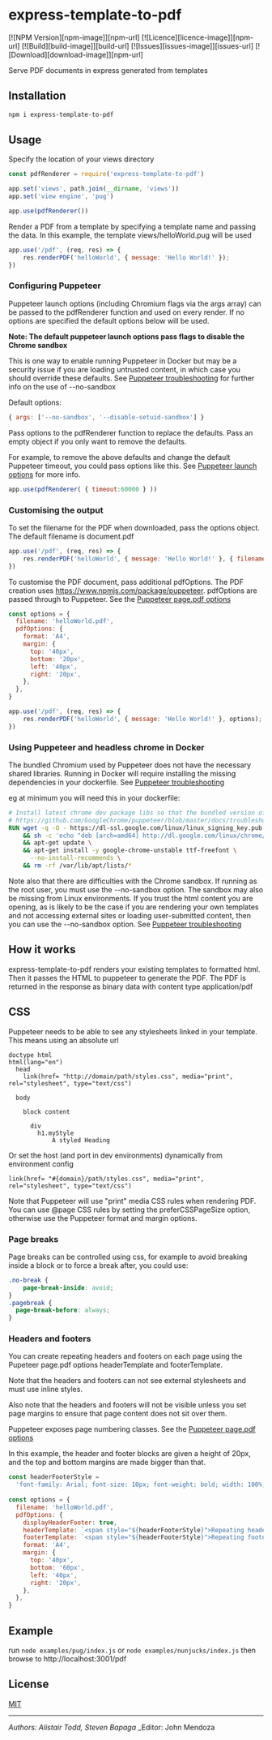 # express-template-to-pdf

[![NPM Version][npm-image]][npm-url]
[![Licence][licence-image]][npm-url]
[![Build][build-image]][build-url]
[![Issues][issues-image]][issues-url]
[![Download][download-image]][npm-url]

Serve PDF documents in express generated from templates

## Installation
```bash
npm i express-template-to-pdf
```

## Usage
Specify the location of your views directory
```javascript
const pdfRenderer = require('express-template-to-pdf')

app.set('views', path.join(__dirname, 'views'))
app.set('view engine', 'pug')

app.use(pdfRenderer())
```

Render a PDF from a template by specifying a template name and passing the data. In this example, the template views/helloWorld.pug will be used

```javascript
app.use('/pdf', (req, res) => {
    res.renderPDF('helloWorld', { message: 'Hello World!' });
})
```

### Configuring Puppeteer
Puppeteer launch options (including Chromium flags via the args array) can be passed to the pdfRenderer function and used on every render.
If no options are specified the default options below will be used.

**Note: The default puppeteer launch options pass flags to disable the Chrome sandbox**

This is one way to enable running Puppeteer in Docker but may be a security issue if you are loading untrusted content, in which case you should override these defaults.
See [Puppeteer troubleshooting](https://github.com/GoogleChrome/puppeteer/blob/master/docs/troubleshooting.md#setting-up-chrome-linux-sandbox) for further info on the use of --no-sandbox

Default options:
```javascript
{ args: ['--no-sandbox', '--disable-setuid-sandbox'] }
``` 

Pass options to the pdfRenderer function to replace the defaults. Pass an empty object if you only want to remove the defaults.

For example, to remove the above defaults and change the default Puppeteer timeout, you could pass options like this.
See [Puppeteer launch options](https://github.com/GoogleChrome/puppeteer/blob/v1.18.1/docs/api.md#puppeteerlaunchoptions) for more info.
```javascript
app.use(pdfRenderer( { timeout:60000 } ))
```


### Customising the output
To set the filename for the PDF when downloaded, pass the options object. The default filename is document.pdf

```javascript
app.use('/pdf', (req, res) => {
    res.renderPDF('helloWorld', { message: 'Hello World!' }, { filename: 'helloWorld.pdf' });
})
```

To customise the PDF document, pass additional pdfOptions. The PDF creation uses https://www.npmjs.com/package/puppeteer.
pdfOptions are passed through to Puppeteer. See the [Puppeteer page.pdf options](https://github.com/GoogleChrome/puppeteer/blob/master/docs/api.md#pagepdfoptions)

```javascript
const options = {
  filename: 'helloWorld.pdf',
  pdfOptions: {
    format: 'A4',
    margin: {
      top: '40px',
      bottom: '20px',
      left: '40px',
      right: '20px',
    },
  },
}

app.use('/pdf', (req, res) => {
    res.renderPDF('helloWorld', { message: 'Hello World!' }, options);
})
```

### Using Puppeteer and headless chrome in Docker
The bundled Chromium used by Puppeteer does not have the necessary shared libraries. Running in Docker will require installing the missing
dependencies in your dockerfile. See [Puppeteer troubleshooting](https://github.com/GoogleChrome/puppeteer/blob/master/docs/troubleshooting.md#running-puppeteer-in-docker)

eg at minimum you will need this in your dockerfile:

```dockerfile
# Install latest chrome dev package libs so that the bundled version of Chromium installed by Puppeteer will work
# https://github.com/GoogleChrome/puppeteer/blob/master/docs/troubleshooting.md#running-puppeteer-in-docker
RUN wget -q -O - https://dl-ssl.google.com/linux/linux_signing_key.pub | apt-key add - \
    && sh -c 'echo "deb [arch=amd64] http://dl.google.com/linux/chrome/deb/ stable main" >> /etc/apt/sources.list.d/google.list' \
    && apt-get update \
    && apt-get install -y google-chrome-unstable ttf-freefont \
      --no-install-recommends \
    && rm -rf /var/lib/apt/lists/*
```

Note also that there are difficulties with the Chrome sandbox. If running as the root user, you must use the --no-sandbox option.
The sandbox may also be missing from Linux environments. If you trust the html content you are opening, as is likely to be the case if you 
are rendering your own templates and not accessing external sites or loading user-submitted content, then you can use the --no-sandbox option.
See [Puppeteer troubleshooting](https://github.com/GoogleChrome/puppeteer/blob/master/docs/troubleshooting.md#setting-up-chrome-linux-sandbox)


## How it works
express-template-to-pdf renders your existing templates to formatted html. Then it passes the HTML to puppeteer to generate the PDF.
The PDF is returned in the response as binary data with content type application/pdf

## CSS
Puppeteer needs to be able to see any stylesheets linked in your template. This means using an absolute url

```jade
doctype html
html(lang="en")
  head
    link(href= "http://domain/path/styles.css", media="print", rel="stylesheet", type="text/css")

  body

    block content

      div
        h1.myStyle
            A styled Heading
```

Or set the host (and port in dev environments) dynamically from environment config

```jade
link(href= "#{domain}/path/styles.css", media="print", rel="stylesheet", type="text/css")
```

Note that Puppeteer will use "print" media CSS rules when rendering PDF.
You can use @page CSS rules by setting the preferCSSPageSize option, otherwise use the Puppeteer format and margin options.

### Page breaks
Page breaks can be controlled using css, for example to avoid breaking inside a block or to force a break after, you could use:

```css
.no-break {
    page-break-inside: avoid;
}
.pagebreak {
  page-break-before: always;
}
```

### Headers and footers
You can create repeating headers and footers on each page using the Pupeteer page.pdf options headerTemplate and footerTemplate.

Note that the headers and footers can not see external stylesheets and must use inline styles.

Also note that the headers and footers will not be visible unless you set page margins to ensure that page content does not sit over them.

Puppeteer exposes page numbering classes. See the [Puppeteer page.pdf options](https://github.com/GoogleChrome/puppeteer/blob/master/docs/api.md#pagepdfoptions)

In this example, the header and footer blocks are given a height of 20px, and the top and bottom margins are made bigger than that.

```javascript
const headerFooterStyle =
  'font-family: Arial; font-size: 10px; font-weight: bold; width: 100%; height: 20px; text-align: center;'
  
const options = {
  filename: 'helloWorld.pdf',
  pdfOptions: {
    displayHeaderFooter: true,
    headerTemplate: `<span style="${headerFooterStyle}">Repeating header on every page</span>`,
    footerTemplate: `<span style="${headerFooterStyle}">Repeating footer on page <span class="pageNumber"></span> of <span class="totalPages"></span></span>`,      
    format: 'A4',
    margin: {
      top: '40px',
      bottom: '60px',
      left: '40px',
      right: '20px',
    },
  },
}
```


## Example
run `node examples/pug/index.js` or ``node examples/nunjucks/index.js`` then browse to http://localhost:3001/pdf


## License

  [MIT](LICENSE)
  
---

_Authors: Alistair Todd, Steven Bapaga_
_Editor: John Mendoza

